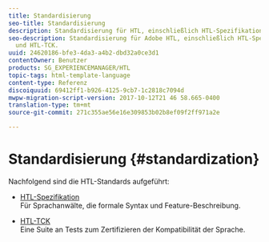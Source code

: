 ```yaml
---
title: Standardisierung
seo-title: Standardisierung
description: Standardisierung für HTL, einschließlich HTL-Spezifikation und HTL-TCK.
seo-description: Standardisierung für Adobe HTL, einschließlich HTL-Spezifikation
  und HTL-TCK.
uuid: 24620186-bfe3-4da3-a4b2-dbd32a0ce3d1
contentOwner: Benutzer
products: SG_EXPERIENCEMANAGER/HTL
topic-tags: html-template-language
content-type: Referenz
discoiquuid: 69412ff1-b926-4125-9cb7-1c2818c7094d
mwpw-migration-script-version: 2017-10-12T21 46 58.665-0400
translation-type: tm+mt
source-git-commit: 271c355ae56e16e309853b02b8ef09f2ff971a2e

---
```



# Standardisierung {#standardization}

Nachfolgend sind die HTL-Standards aufgeführt:

* [HTL-Spezifikation](https://github.com/Adobe-Marketing-Cloud/sightly-spec)\
   Für Sprachanwälte, die formale Syntax und Feature-Beschreibung.

* [HTL-TCK](https://github.com/Adobe-Marketing-Cloud/sightly-tck)\
   Eine Suite an Tests zum Zertifizieren der Kompatibilität der Sprache.
